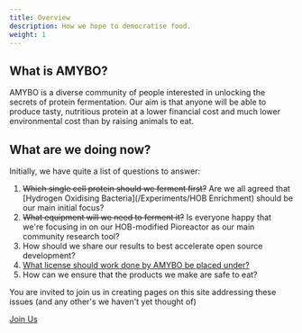 ```yaml
---
title: Overview
description: How we hope to democratise food.
weight: 1
---
```


## What is AMYBO?

AMYBO is a diverse community of people interested in unlocking the secrets of protein fermentation.  Our aim is that anyone will be able to produce tasty, nutritious protein at a lower financial cost and much lower environmental cost than by raising animals to eat.

## What are we doing now?

Initially, we have quite a list of questions to answer:

1. ~~Which single cell protein should we ferment first?~~ Are we all agreed that [Hydrogen Oxidising Bacteria](/Experiments/HOB Enrichment) should be our main initial focus?
2. ~~What equipment will we need to ferment it?~~ Is everyone happy that we're focusing in on our HOB-modified Pioreactor as our main community research tool?
3. How should we share our results to best accelerate open source development?
4. [What license should work done by AMYBO be placed under?](https://forum.AMYBO.org/t/what-license-should-work-done-by-AMYBO-be-placed-under/47)
5. How can we ensure that the products we make are safe to eat?

You are invited to join us in creating pages on this site addressing these issues (and any other's we haven't yet thought of)

<a class="btn btn-lg btn-primary me-3 mb-4" href="/docs/contribution-guidelines/">
  Join Us <i class="fas fa-arrow-alt-circle-right ms-2"></i>
</a>

<br>